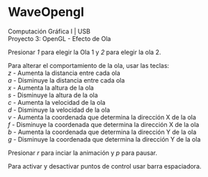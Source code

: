 # WaveOpengl
Computación Gráfica I | USB <br />
Proyecto 3: OpenGL - Efecto de Ola 

Presionar *1* para elegir la Ola 1 y *2* para elegir la ola 2.<br />

Para alterar el comportamiento de la ola, usar las teclas:<br />
*z* - Aumenta la distancia entre cada ola<br />
*a* - Disminuye la distancia entre cada ola<br />
*x* - Aumenta la altura de la ola<br />
*s* - Disminuye la altura de la ola<br />
*c* - Aumenta la velocidad de la ola<br />
*d* - Disminuye la velocidad de la ola<br />
*v* - Aumenta la coordenada que determina la dirección X de la ola <br />
*f* - Disminuye la coordenada que determina la dirección X de la ola <br />
*b* - Aumenta la coordenada que determina la dirección Y de la ola <br />
*g* - Disminuye la coordenada que determina la dirección Y de la ola <br />
 
Presionar *r* para inciar la animación y *p* para pausar. <br />

Para activar y desactivar puntos de control usar barra espaciadora. <br />
